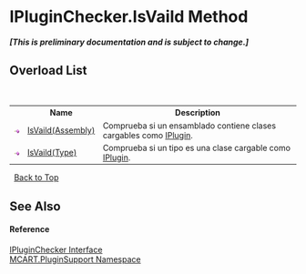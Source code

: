 # IPluginChecker.IsVaild Method 
 _**\[This is preliminary documentation and is subject to change.\]**_


## Overload List
&nbsp;<table><tr><th></th><th>Name</th><th>Description</th></tr><tr><td>![Public method](media/pubmethod.gif "Public method")</td><td><a href="4acbba7f-6b57-3de4-b8d8-796380c6a592">IsVaild(Assembly)</a></td><td>
Comprueba si un ensamblado contiene clases cargables como <a href="4ee0e2a7-cfcb-eb2f-49cb-5ac7500b7e3d">IPlugin</a>.</td></tr><tr><td>![Public method](media/pubmethod.gif "Public method")</td><td><a href="12a03408-1191-64e0-adad-88d71f0d86d7">IsVaild(Type)</a></td><td>
Comprueba si un tipo es una clase cargable como <a href="4ee0e2a7-cfcb-eb2f-49cb-5ac7500b7e3d">IPlugin</a>.</td></tr></table>&nbsp;
<a href="#ipluginchecker.isvaild-method">Back to Top</a>

## See Also


#### Reference
<a href="c80e6ab4-bc11-7e2d-1234-bd6d0131200a">IPluginChecker Interface</a><br /><a href="4abc7841-aae2-1ecc-94fa-a3d251746bda">MCART.PluginSupport Namespace</a><br />